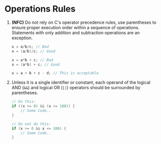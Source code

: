 # Operations Rules

1. **(NFC)** Do not rely on C's operator precedence rules, use parentheses to ensure proper execution order within a sequence of operations. Statements with only addition and subtraction operations are an exception.

    ```c
    x = a/b/c; // Bad
    x = (a/b)/c; // Good

    x = a*b + c; // Bad
    x = (a*b) + c; // Good

    x = a + b + c - d; // This is acceptable
    ```

1. Unless it is a single identifier or constant, each operand of the logical AND (`&&`) and logical OR (`||`) operators should be surrounded by parentheses.

    ```c
    // Do this:
    if ((x >= 0) && (x <= 100)) {
        // Some Code..
    }

    // Do not do this:
    if (x >= 0 && x <= 100) {
        // Some Code..
    }
    ```